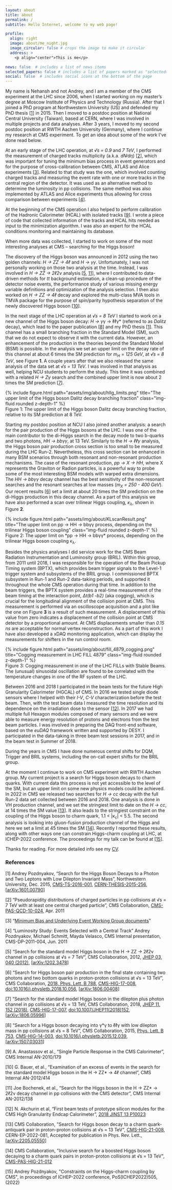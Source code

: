 ```yaml
---
layout: about
title: about
permalink: /
subtitle: Hello Internet, welcome to my web page!

profile:
  align: right
  image: about/me_night.jpg
  image_circular: false # crops the image to make it circular
  address: >
    <p align="center">This is me</p>

news: false  # includes a list of news items
selected_papers: false # includes a list of papers marked as "selected={true}"
social: false  # includes social icons at the bottom of the page
---
```



My name is Nehansh and not Andrey, and I am a member of the CMS experiment at the LHC
since 2006, when I started working on my master’s degree at Moscow
Institute of Physics and Technology (Russia). After that I joined a
PhD program at Northwestern University (US) and defended my PhD thesis
[[1](#ref)] in 2015. Then I moved to a postdoc position at National
Central University (Taiwan), based at CERN, where I was involved in
multiple projects and data analyses. After 3 years, I moved to my
second postdoc position at RWTH Aachen University (Germany), where I
continue my research at CMS experiment. To get an idea about some of
the work I've done read below.

At an early stage of the LHC operation, at *√s = 0.9* and *7 TeV*, I
performed the measurement of charged tracks multiplicity
(a.k.a. *dN∕dη*) [[2](#ref)], which was important for tuning the minimum
bias process in event generators and for the purpose of
cross-calibration between CMS, ATLAS and Alice experiments
[[3](#ref)]. Related to that study was the one, which involved
counting charged tracks and measuring the event rate with one or more
tracks in the central region of the detector. It was used as an
alternative method to determine the luminosity in pp collisions. The
same method was also implemented by ATLAS and Alice experiments thus
allowing for cross comparison between experiments [[4](#ref)].

At the beginning of the CMS operation I also helped to perform
calibration of the Hadronic Calorimeter (HCAL) with isolated tracks
[[9](#ref)]. I wrote a piece of code that collected information of the
tracks and HCAL hits needed as input to the minimization algorithm. I
was also an expert for the HCAL conditions monitoring and maintaining
its database.

When more data was collected, I started to work on some of the most
interesting analyses at CMS – searching for the Higgs boson!

The discovery of the Higgs boson was announced in 2012 using the two
golden channels: *H → ZZ → 4ℓ* and *H → γγ*. Unfortunately, I was not
personally working on those two analysis at the time. Instead, I was
involved in *H → ZZ → 2ℓ2ν* analysis [[5](#ref), [11](#ref)], where I
contributed to data-driven methods for *tt* background estimation, a
clean-up procedure of the detector noise events, the performance study
of various missing energy variable definitions and optimization of the
analysis selection. I then also worked on *H → ZZ → 4ℓ* decay and
explored the multi-class MVA tools in TMVA package for the purpose of
spin/parity hypothesis separation of the newly discovered Higgs boson
[[10](#ref)].

In the next stage of the LHC operation at *√s = 8 TeV* I started to
work on a new channel of the Higgs boson decay: *H → γ*γ → ℓℓγ*
(referred to as *Dalitz* decay), which lead to the paper publication
[[8](#ref)] and my PhD thesis [[1](#ref)]. This channel has a small
branching fraction in the Standard Model (SM), such that we do not
expect to observe it with the current data. However, an enhancement of
the production in the theories beyond the Standard Model (BSM) is
possible. In the analysis we set an upper limit on the decay rate of
this channel at about 6 times the SM prediction for *m<sub>H</sub> =
125 GeV*, at *√s = 8 TeV*, see Figure **1**. A couple years after that
we also released the same analysis of the data set at *√s = 13 TeV*. I
was involved in that analysis as well, helping NCU students to perform
the study. This time it was combined with a related *H → Zγ* search
and the combined upper limit is now about 2 times the SM prediction
[[7](#ref)]. 

<div class="row">
	<div class="col"></div>
	<div class="col-sm-0 mt-3 mt-md-0 px-sm-4">
	{% include figure.html path="assets/img/about/hllg_limits.png" title="The upper limit of the Higgs boson Dalitz decay branching fraction" class="img-fluid rounded z-depth-1" %}
    </div>	
</div>

<div class="caption-right">
Figure 1: The upper limit of the Higgs boson Dalitz decay branching fraction, relative to its SM prediction at 8 TeV.
</div>


Starting my postdoc position at NCU I also joined another analysis: a
search for the pair production of the Higgs bosons at the LHC. I was
one of the main contributor to the di-Higgs search in the decay mode
to two b-quarks and two photons, *HH → bbγγ*, at 13 TeV. Similarly to
the *H → ℓℓγ* analysis, the Higgs boson pair production cross section
is too small to be measured during the LHC Run-2. Nevertheless, this
cross section can be enhanced in many BSM scenarios through both
resonant and non-resonant production mechanisms. The case of the
resonant production, *pp → X → HH*, where X represents the Graviton or
Radion particles, is a powerful way to probe some of the most
interesting BSM models with warped extra dimensions. The *HH → bbγγ*
decay channel has the best sensitivity of the non-resonant searches
and the resonant searches at low masses (*m<sub>X</sub> = 250 - 400
GeV*). Our recent results [[6](#ref)] set a limit at about 20 times
the SM prediction on the di-Higgs production in this decay channel. As
a part of this analysis we have also performed a scan over trilinear
Higgs coupling, *κ<sub>λ</sub>*, shown in Figure **2**.

<div class="row">
	<div class="col"></div>
	<div class="col-sm-0 mt-3 mt-md-0 px-sm-4">
	{% include figure.html path="assets/img/about/KLscanResult.png" title="The upper limit on pp → HH → bbγγ process, depending on the trilinear Higgs boson coupling" class="img-fluid rounded z-depth-1" %}
    </div>	
</div>

<div class="caption-right">
Figure 2: The upper limit on *pp → HH → bbγγ* process, depending on the trilinear Higgs boson coupling κ<sub>λ</sub>.
</div>


Besides the physics analyses I did service work for the CMS Beam
Radiation Instrumentation and Luminosity group (BRIL). Within this
group, from 2011 until 2018, I was responsible for the operation of
the Beam Pickup Timing system (BPTX), which provides beam trigger
signals to the Level-1 trigger system and subsystems of the BRIL
group. I commissioned BPTX subsystem in Run-1 and Run-2 data-taking
periods, and supported it throughout the whole CMS operation during
that time.  In addition to the beam triggers, the BPTX system provides
a real-time measurement of the beam timing at the interaction point,
*Δt(b1 -b2)* (aka cogging), which is crucial for the longitudinal
alignment of the collision point at CMS. This measurement is performed
via an oscilloscope acquisition and a plot like the one on Figure
**3** is a result of such measurement. A displacement of this value
from zero indicates a displacement of the collision point at CMS
detector by a proportional amount. At CMS displacements smaller than
*0.15 ns* are acceptable for normal vertex reconstruction. As a part of
this work I have also developed a xDAQ monitoring application, which
can display the measurements for shifters in the run control room.


<div class="row">
	<div class="col-sm"></div>
	<div class="col-sm-9 mt-3 mt-md-0 px-sm-4">
	{% include figure.html path="assets/img/about/fill_4879_cogging.png" title="Cogging measurement in LHC FILL 4879" class="img-fluid rounded z-depth-1" %}
    </div>	
</div>

<div class="caption-right">
Figure 3: Cogging measurement in one of the LHC FILLs with Stable Beams. The (unusual) sinusoidal oscillation are found to be correlated with the temperature changes in one of the RF system of the LHC.
</div>


Between 2016 and 2018 I participated in the beam tests for the future
High Granularity Calorimeter (HGCAL) of CMS. In 2016 we tested single
diode sensors where I helped with their *I-V*, *C-V* characterization
before the test beam. Then, with the test beam data I measured the
time resolution and its dependence on the irradiation dose to the
sensor [[12](#ref)]. In 2017 we had multiple full Hexagon modules
composed of many sensors and we were able to measure energy resolution
of protons and electrons from the test beam particles. I was involved
in preparing the DAQ front-end software, based on the *euDAQ*
framework written and supported by DESY. I participated in the
data-taking in three beam test sessions in 2017, and in the beam test
in Summer of 2018.

During the years in CMS I have done numerous central shifts for DQM,
Trigger and BRIL systems, including the on-call expert shifts for the
BRIL group.

At the moment I continue to work on CMS experiment with RWTH Aachen
group. My current project is a search for Higgs boson decays to charm
quarks. With current data this process is not yet accessible to the
level of the SM, but an upper limit on some new physics models could
be achieved. In 2022 in CMS we released two searches for *H → cc*
decay with the full Run-2 data set collected between 2016
and 2018. One analysis is done in VH production channel, and we set the
stringiest limit to date on the *H → cc*, at 14 times the SM value
[[13](#ref)]. It also leads to the stringiest constraint on the
coupling of the Higgs boson to charm quark, 1.1 < |κ<sub>c</sub>| <
5.5. The second analysis is looking into gluon-fusion production
channel of the Higgs and here we set a limit at 45 times the SM
[[14](#ref)]. Recently I reported these results, along with other ways
one can constrain Higgs-charm coupling at LHC, at ICHEP-2022
conference. The proceedings for my talk can be found at [[15](#ref)].


Thanks for reading. For more detailed info see my [CV](./cv).


### <a name="ref">References</a>

[1] Andrey Pozdnyakov, “Search for the Higgs Boson Decays to a Photon
and Two Leptons with Low Dilepton Invariant Mass”, Northwestern
University, Dec. 2015,
[CMS-TS-2016-001](https://web.archive.org/web/20200824175357/http://cds.cern.ch/record/2119232),
[CERN-THESIS-2015-256](https://web.archive.org/web/20200824175357/http://cds.cern.ch/record/2119232),
[[arXiv:1601.00790](https://web.archive.org/web/20200824175357/https://arxiv.org/abs/1601.00790)]

[2] “Pseudorapidity distributions of charged particles in pp
collisions at √s = 7 TeV with at least one central charged particle”,
CMS Collaboration,
[CMS-PAS-QCD-10-024](https://web.archive.org/web/20200824175357/https://cds.cern.ch/record/1341853),
Apr. 2011

[3] “[Minimum Bias and Underlying Event Working Group documents](https://web.archive.org/web/20200824175357/https://lpcc.web.cern.ch/content/mb-ue-wg-documents)”

[4] “Luminosity Study: Events Selected with a Central Track” Andrey
Pozdnyakov, Michael Schmitt, Mayda Velasco, CMS Internal presentation,
CMS-DP-2011-004, Jun. 2011

[5] “Search for the standard model Higgs boson in the H → ZZ → 2ℓ2ν
channel in pp collisions at √s = 7 TeV”, CMS Collaboration, 2012,
[JHEP 03, 040 (2012)](https://web.archive.org/web/20200824175357/https://link.springer.com/article/10.1007/JHEP03(2012)040),
[[arXiv:1202.3478](https://web.archive.org/web/20200824175357/https://arxiv.org/abs/1202.3478)]

[6] “Search for Higgs boson pair production in the final state
containing two photons and two bottom quarks in proton-proton
collisions at √s = 13 TeV”, CMS Collaboration, [2018, Phys. Lett. B
788](https://web.archive.org/web/20200824175357/https://doi.org/10.1016/j.physletb.2018.10.056),
[CMS-HIG-17-008](https://web.archive.org/web/20200824175357/https://cds.cern.ch/record/2621190),
[doi:10.1016/j.physletb.2018.10.056](https://web.archive.org/web/20200824175357/https://doi.org/10.1007/JHEP11(2018)152),
[[arXiv:1806.00408](https://web.archive.org/web/20200824175357/https://arxiv.org/abs/1806.05996)]

[7] “Search for the standard model Higgs boson in the dilepton plus
photon channel in pp collisions at √s = 13 TeV, CMS Collaboration,
2018, [JHEP 11, 152
(2018)](https://web.archive.org/web/20200824175357/https://link.springer.com/article/10.1007%2FJHEP11%282018%29152),
[CMS-HIG-17-007](https://web.archive.org/web/20200824175357/https://cds.cern.ch/record/2624385),
[doi:10.1007/JHEP11(2018)152](https://web.archive.org/web/20200824175357/https://doi.org/10.1007/JHEP11(2018)152),
[[arXiv:1806.05996](https://web.archive.org/web/20200824175357/https://arxiv.org/abs/1806.05996)]

[8] “Search for a Higgs boson decaying into γ*γ to ℓℓγ with low
dilepton mass in pp collisions at √s = 8 TeV”, CMS Collaboration,
2015, [Phys. Lett. B
753](https://web.archive.org/web/20200824175357/https://www.sciencedirect.com/science/article/pii/S0370269315009879),
[CMS-HIG-14-003](https://web.archive.org/web/20200824175357/https://cds.cern.ch/record/2033215),
[doi:10.1016/j.physletb.2015.12.039](https://web.archive.org/web/20200824175357/https://doi.org/10.1016/j.physletb.2015.12.039),
[[arXiv:1507.03031](https://web.archive.org/web/20200824175357/https://arxiv.org/abs/1507.03031)]

[9] A. Anastassov et al., “Single Particle Response in the CMS
Calorimeter”, CMS Internal AN-2010/179

[10] G. Bauer, et al., “Examination of an excess of events in the
search for the standard model Higgs boson in the H → ZZ* → 4ℓ
channel”, CMS Internal AN-2012/414

[11] Joe Bochenek, et al., “Search for the Higgs boson in the H → ZZ*
→ 2ℓ2ν decay channel in pp collisions with the CMS detector”, CMS
Internal AN-2012/138

[12] N. Akchurin et al, “First beam tests of prototype silicon modules
for the CMS High Granularity Endcap Calorimeter”, [2018 JINST 13
P10023](https://iopscience.iop.org/article/10.1088/1748-0221/13/10/P10023)

[13] CMS Collaboration, "Search for Higgs boson decay to a charm
quark-antiquark pair in proton-proton collisions at √s = 13 TeV",
[CMS-HIG-21-008](https://cds.cern.ch/record/2809290),
CERN-EP-2022-081, Accepted for publication in Phys. Rev. Lett.,
[[arXiv:2205.05550](http://arxiv.org/pdf/2205.05550)]
  
[14] CMS Collaboration, "Inclusive search for a boosted Higgs boson
decaying to a charm quark pairs in proton-proton collisions at √s = 13
TeV", [CMS-PAS-HIG-21-012](https://cds.cern.ch/record/2809929)

[15] Andrey Pozdnyakov, "Constraints on the Higgs-charm coupling by
CMS", in proceedings of ICHEP-2022 conference, PoS(ICHEP2022)505,
(2022)
